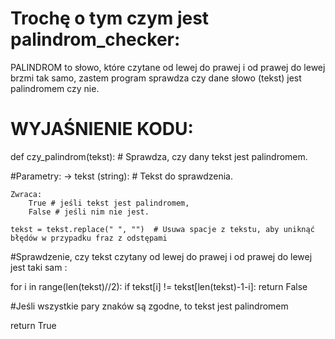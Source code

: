 # Trochę o tym czym jest palindrom_checker:

PALINDROM to słowo, które czytane od lewej do prawej i od prawej do lewej brzmi tak samo, zastem program sprawdza czy dane słowo (tekst) jest palindromem czy nie. 

# WYJAŚNIENIE KODU:

def czy_palindrom(tekst): # Sprawdza, czy dany tekst jest palindromem.

#Parametry:
 -> tekst (string): # Tekst do sprawdzenia.

    Zwraca: 
        True # jeśli tekst jest palindromem, 
        False # jeśli nim nie jest.

    tekst = tekst.replace(" ", "")  # Usuwa spacje z tekstu, aby uniknąć błędów w przypadku fraz z odstępami
    
#Sprawdzenie, czy tekst czytany od lewej do prawej i od prawej do lewej jest taki sam :

for i in range(len(tekst)//2):
        if tekst[i] != tekst[len(tekst)-1-i]:
            return False

#Jeśli wszystkie pary znaków są zgodne, to tekst jest palindromem

return True